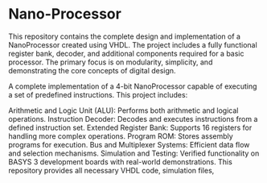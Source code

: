 # Nano-Processor
This repository contains the complete design and implementation of a NanoProcessor created using VHDL. The project includes a fully functional register bank, decoder, and additional components required for a basic processor. The primary focus is on modularity, simplicity, and demonstrating the core concepts of digital design.

A complete implementation of a 4-bit NanoProcessor capable of executing a set of predefined instructions. This project includes:

Arithmetic and Logic Unit (ALU): Performs both arithmetic and logical operations.
Instruction Decoder: Decodes and executes instructions from a defined instruction set.
Extended Register Bank: Supports 16 registers for handling more complex operations.
Program ROM: Stores assembly programs for execution.
Bus and Multiplexer Systems: Efficient data flow and selection mechanisms.
Simulation and Testing: Verified functionality on BASYS 3 development boards with real-world demonstrations.
This repository provides all necessary VHDL code, simulation files,
